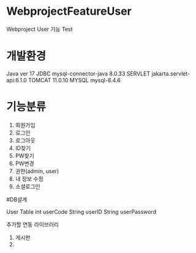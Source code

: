 # WebprojectFeatureUser
Webproject User 기능 Test

# 개발환경
Java ver 17 
JDBC mysql-connector-java 8.0.33
SERVLET jakarta.servlet-api:6.1.0
TOMCAT 11.0.10
MYSQL mysql-8.4.6

# 기능분류
1. 회원가입
2. 로그인
3. 로그아웃
4. ID찾기
5. PW찾기
4. PW변경
5. 권한(admin, user)
6. 내 정보 수정
7. 소셜로그인

#DB설계

User Table
int userCode
String userID
String userPassword


추가할 연동 라이브러리
1. 게시판
2.

